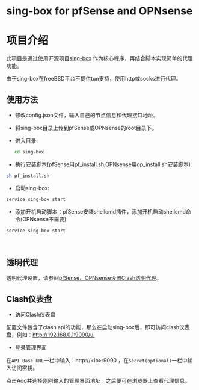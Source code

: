 #  sing-box for pfSense and OPNsense

# 项目介绍

此项目是通过使用开源项目[sing-box](https://github.com/SagerNet/sing-box) 作为核心程序，再结合脚本实现简单的代理功能。

由于sing-box在freeBSD平台不提供tun支持，使用http或socks进行代理。
<br>

## 使用方法

-  修改config.json文件，输入自己的节点信息和代理接口地址。

-  将sing-box目录上传到pfSense或OPNsense的root目录下。

-  进入目录:
```bash
   cd sing-box
```   
-  执行安装脚本(pfSense用pf_install.sh,OPNsense用op_install.sh安装脚本):
```bash
sh pf_install.sh
```      
-  启动sing-box:
```bash
service sing-box start
```      
-  添加开机启动脚本：pfSense安装shellcmd插件，添加开机启动shellcmd命令(OPNsense不需要):
```bash
service sing-box start
```    
<br>

## 透明代理

透明代理设置，请参阅[pfSense、OPNsense设置Clash透明代理](https://pfchina.org/?p=10526)。
<br>

## Clash仪表盘

- 访问Clash仪表盘

配置文件包含了clash api的功能，那么在启动sing-box后，即可访问clash仪表盘，例如：http://192.168.0.1:9090/ui

- 登录管理界面

在`API Base URL`一栏中输入：http://\<ip\>:9090 ，在`Secret(optional)`一栏中输入访问密钥。

点击Add并选择刚刚输入的管理界面地址，之后便可在浏览器上查看代理信息。
